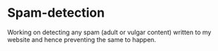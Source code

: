 # Spam-detection
Working on detecting any spam (adult or vulgar content) written to my website and hence preventing the same to happen.
